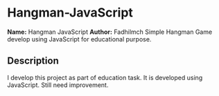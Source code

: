 # Hangman-JavaScript
**Name:** Hangman JavaScript
**Author:** Fadhilmch
Simple Hangman Game develop using JavaScript for educational purpose.

## Description
I develop this project as part of education task. It is developed using JavaScript. Still need improvement.
